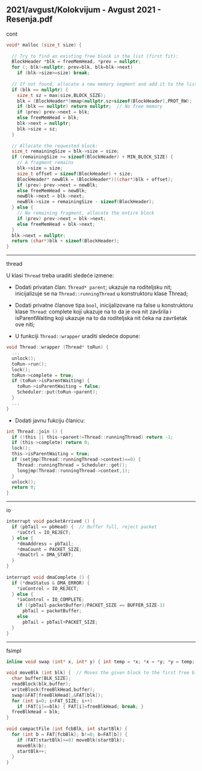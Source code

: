 2021/avgust/Kolokvijum - Avgust 2021 - Resenja.pdf
--------------------------------------------------------------------------------
cont
```c
void* malloc (size_t size) { 
 
  // Try to find an existing free block in the list (first fit): 
  BlockHeader *blk = freeMemHead, *prev = nullptr; 
  for (; blk!=nullptr; prev=blk, blk=blk->next) 
    if (blk->size>=size) break; 
 
  // If not found, allocate a new memory segment and add it to the list: 
  if (blk == nullptr) { 
    size_t sz = max(size,BLOCK_SIZE); 
    blk = (BlockHeader*)mmap(nullptr,sz+sizeof(BlockHeader),PROT_RW); 
    if (blk == nullptr) return nullptr;  // No free memory 
    if (prev) prev->next = blk; 
    else freeMemHead = blk; 
    blk->next = nullptr; 
    blk->size = sz; 
  } 
 
  // Allocate the requested block: 
  size_t remainingSize = blk->size – size; 
  if (remainingSize >= sizeof(BlockHeader) + MIN_BLOCK_SIZE) { 
    // A fragment remains 
    blk->size = size; 
    size_t offset = sizeof(BlockHeader) + size; 
    BlockHeader* newBlk = (BlockHeader*)((char*)blk + offset); 
    if (prev) prev->next = newBlk; 
    else freeMemHead = newBlk; 
    newBlk->next = blk->next; 
    newBlk->size = remainingSize - sizeof(BlockHeader); 
  } else { 
    // No remaining fragment, allocate the entire block  
    if (prev) prev->next = blk->next; 
    else freeMemHead = blk->next; 
  } 
  blk->next = nullptr; 
  return (char*)blk + sizeof(BlockHeader); 
} 
```
--------------------------------------------------------------------------------
thread

U klasi `Thread` treba uraditi sledeće izmene: 

* Dodati privatan član: `Thread* parent`;  ukazuje  na  roditeljsku  nit;  inicijalizuje  se  na `Thread::runningThread` u konstruktoru klase Thread; 

* Dodati  privatne  članove  tipa `bool`,  inicijalizovane  na false u  konstruktoru  klase `Thread`: complete koji ukazuje na to da je ova  nit zavšrila i isParentWaiting koji  ukazuje na to da roditeljska nit čeka na završetak ove niti; 

* U funkciji `Thread::wrapper` uraditi sledeće dopune:  
```c
void Thread::wrapper (Thread* toRun) { 
  ... 
  unlock(); 
  toRun->run(); 
  lock(); 
  toRun->complete = true; 
  if (toRun->isParentWaiting) { 
    toRun->isParentWaiting = false; 
    Scheduler::put(toRun->parent); 
  } 
  ... 
} 
```
* Dodati javnu fukciju članicu: 
```c
int Thread::join () { 
  if (!this || this->parent!=Thread::runningThread) return -1; 
  if (this->complete) return 0; 
  lock(); 
  this->isParentWaiting = true; 
  if (setjmp(Thread::runningThread->context)==0) { 
    Thread::runningThread = Scheduler::get(); 
    longjmp(Thread::runningThread->context,1);   
  }  
  unlock(); 
  return 0; 
} 
```
--------------------------------------------------------------------------------
io

```c
interrupt void packetArrived () { 
  if (pbTail == pbHead) {  // Buffer full, reject packet 
    *ioCtrl = IO_REJECT; 
  } else { 
    *dmaAddress = pbTail; 
    *dmaCount = PACKET_SIZE; 
    *dmaCtrl = DMA_START; 
  } 
} 
 
interrupt void dmaComplete () { 
  if (*dmaStatus & DMA_ERROR) { 
    *ioControl = IO_REJECT; 
  } else { 
    *ioControl = IO_COMPLETE; 
    if ((pbTail-packetBuffer)/PACKET_SIZE == BUFFER_SIZE-1) 
      pbTail = packetBuffer; 
    else 
      pbTail = pbTail+PACKET_SIZE; 
  } 
} 
```
--------------------------------------------------------------------------------
fsimpl

```c
inline void swap (int* x, int* y) { int temp = *x; *x = *y; *y = temp; } 
 
void moveBlk (int blk) {  // Moves the given block to the first free block 
  char buffer[BLK_SIZE]; 
  readBlock(blk,buffer); 
  writeBlock(freeBlkHead,buffer); 
  swap(&FAT[freeBlkHead],&FAT[blk]); 
  for (int i=0; i<FAT_SIZE; i++)  
    if (FAT[i]==blk) { FAT[i]=freeBlkHead; break; } 
  freeBlkHead = blk; 
} 
 
void compactFile (int fcbBlk, int startBlk) { 
  for (int b = FAT[fcbBlk]; b!=0; b=FAT[b]) { 
    if (FAT[startBlk]>=0) moveBlk(startBlk); 
    moveBlk(b); 
    startBlk++; 
  } 
} 
```